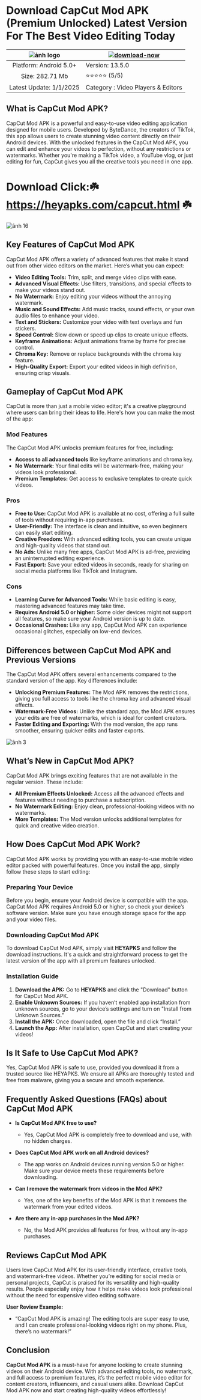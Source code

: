 # Download CapCut Mod APK (Premium Unlocked) Latest Version For The Best Video Editing Today

| ![ảnh logo](https://github.com/user-attachments/assets/97a958b2-a1ce-46ca-a777-ab669e49017f) | [![download-now](https://github.com/user-attachments/assets/22657e67-9d2d-46af-a41a-5d365d2ddc1f)](https://heyapks.com/capcut.html)  |
|:-------------------------------------------------:|-----------------------|
| Platform: Android 5.0+                     | Version: 13.5.0    |
| Size: 282.71 Mb                                | ⭐️⭐️⭐️⭐️⭐️ (5/5) |
| Latest Update: 1/1/2025                      | Category : Video Players & Editors |


## What is CapCut Mod APK?

CapCut Mod APK is a powerful and easy-to-use video editing application designed for mobile users. Developed by ByteDance, the creators of TikTok, this app allows users to create stunning video content directly on their Android devices. With the unlocked features in the CapCut Mod APK, you can edit and enhance your videos to perfection, without any restrictions or watermarks. Whether you're making a TikTok video, a YouTube vlog, or just editing for fun, CapCut gives you all the creative tools you need in one app.

# Download Click:☘️ https://heyapks.com/capcut.html ☘️
![ảnh 16](https://github.com/user-attachments/assets/7d8b83c6-2927-4ce0-b8b3-d9831e72d91b)

## Key Features of CapCut Mod APK

CapCut Mod APK offers a variety of advanced features that make it stand out from other video editors on the market. Here’s what you can expect:

- **Video Editing Tools:** Trim, split, and merge video clips with ease.
- **Advanced Visual Effects:** Use filters, transitions, and special effects to make your videos stand out.
- **No Watermark:** Enjoy editing your videos without the annoying watermark.
- **Music and Sound Effects:** Add music tracks, sound effects, or your own audio files to enhance your video.
- **Text and Stickers:** Customize your video with text overlays and fun stickers.
- **Speed Control:** Slow down or speed up clips to create unique effects.
- **Keyframe Animations:** Adjust animations frame by frame for precise control.
- **Chroma Key:** Remove or replace backgrounds with the chroma key feature.
- **High-Quality Export:** Export your edited videos in high definition, ensuring crisp visuals.

## Gameplay of CapCut Mod APK

CapCut is more than just a mobile video editor; it's a creative playground where users can bring their ideas to life. Here's how you can make the most of the app:

### Mod Features

The CapCut Mod APK unlocks premium features for free, including:
- **Access to all advanced tools** like keyframe animations and chroma key.
- **No Watermark:** Your final edits will be watermark-free, making your videos look professional.
- **Premium Templates:** Get access to exclusive templates to create quick videos.

### Pros

- **Free to Use:** CapCut Mod APK is available at no cost, offering a full suite of tools without requiring in-app purchases.
- **User-Friendly:** The interface is clean and intuitive, so even beginners can easily start editing.
- **Creative Freedom:** With advanced editing tools, you can create unique and high-quality videos that stand out.
- **No Ads:** Unlike many free apps, CapCut Mod APK is ad-free, providing an uninterrupted editing experience.
- **Fast Export:** Save your edited videos in seconds, ready for sharing on social media platforms like TikTok and Instagram.

### Cons

- **Learning Curve for Advanced Tools:** While basic editing is easy, mastering advanced features may take time.
- **Requires Android 5.0 or higher:** Some older devices might not support all features, so make sure your Android version is up to date.
- **Occasional Crashes:** Like any app, CapCut Mod APK can experience occasional glitches, especially on low-end devices.

## Differences between CapCut Mod APK and Previous Versions

The CapCut Mod APK offers several enhancements compared to the standard version of the app. Key differences include:
- **Unlocking Premium Features:** The Mod APK removes the restrictions, giving you full access to tools like the chroma key and advanced visual effects.
- **Watermark-Free Videos:** Unlike the standard app, the Mod APK ensures your edits are free of watermarks, which is ideal for content creators.
- **Faster Editing and Exporting:** With the mod version, the app runs smoother, ensuring quicker edits and faster exports.

![ảnh 3](https://github.com/user-attachments/assets/5979ebfb-ffcf-4a72-9680-c96c3539e53f)

## What’s New in CapCut Mod APK?

CapCut Mod APK brings exciting features that are not available in the regular version. These include:
- **All Premium Effects Unlocked:** Access all the advanced effects and features without needing to purchase a subscription.
- **No Watermark Editing:** Enjoy clean, professional-looking videos with no watermarks.
- **More Templates:** The Mod version unlocks additional templates for quick and creative video creation.

## How Does CapCut Mod APK Work?

CapCut Mod APK works by providing you with an easy-to-use mobile video editor packed with powerful features. Once you install the app, simply follow these steps to start editing:

### Preparing Your Device

Before you begin, ensure your Android device is compatible with the app. CapCut Mod APK requires Android 5.0 or higher, so check your device’s software version. Make sure you have enough storage space for the app and your video files.

### Downloading CapCut Mod APK

To download CapCut Mod APK, simply visit **HEYAPKS** and follow the download instructions. It's a quick and straightforward process to get the latest version of the app with all premium features unlocked.

### Installation Guide

1. **Download the APK:** Go to **HEYAPKS** and click the "Download" button for CapCut Mod APK.
2. **Enable Unknown Sources:** If you haven’t enabled app installation from unknown sources, go to your device’s settings and turn on "Install from Unknown Sources."
3. **Install the APK:** Once downloaded, open the file and click “Install.”
4. **Launch the App:** After installation, open CapCut and start creating your videos!

## Is It Safe to Use CapCut Mod APK?

Yes, CapCut Mod APK is safe to use, provided you download it from a trusted source like HEYAPKS. We ensure all APKs are thoroughly tested and free from malware, giving you a secure and smooth experience.

## Frequently Asked Questions (FAQs) about CapCut Mod APK

- **Is CapCut Mod APK free to use?**
  - Yes, CapCut Mod APK is completely free to download and use, with no hidden charges.
  
- **Does CapCut Mod APK work on all Android devices?**
  - The app works on Android devices running version 5.0 or higher. Make sure your device meets these requirements before downloading.
  
- **Can I remove the watermark from videos in the Mod APK?**
  - Yes, one of the key benefits of the Mod APK is that it removes the watermark from your edited videos.

- **Are there any in-app purchases in the Mod APK?**
  - No, the Mod APK provides all features for free, without any in-app purchases.

## Reviews CapCut Mod APK

Users love CapCut Mod APK for its user-friendly interface, creative tools, and watermark-free videos. Whether you’re editing for social media or personal projects, CapCut is praised for its versatility and high-quality results. People especially enjoy how it helps make videos look professional without the need for expensive video editing software.

**User Review Example:**
- “CapCut Mod APK is amazing! The editing tools are super easy to use, and I can create professional-looking videos right on my phone. Plus, there’s no watermark!”

## Conclusion

**CapCut Mod APK** is a must-have for anyone looking to create stunning videos on their Android device. With advanced editing tools, no watermark, and full access to premium features, it’s the perfect mobile video editor for content creators, influencers, and casual users alike. Download CapCut Mod APK now and start creating high-quality videos effortlessly!
